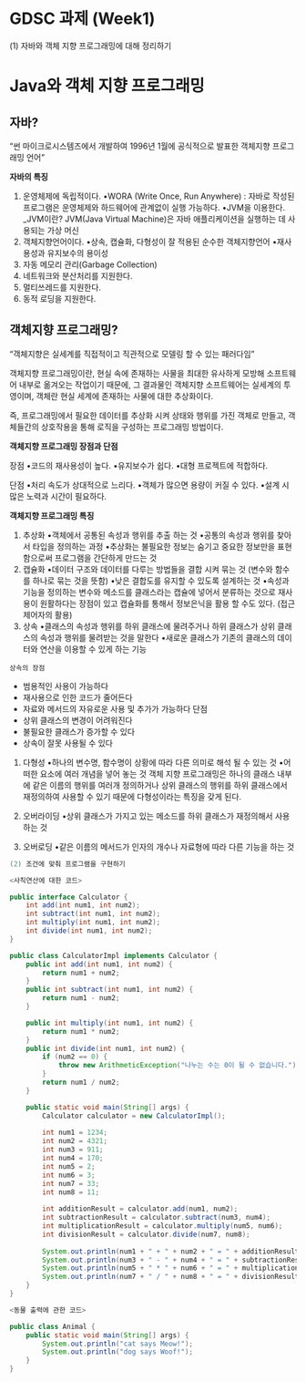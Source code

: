# GDSC 과제 (Week1)

(1) 자바와 객체 지향 프로그래밍에 대해 정리하기

# Java와 객체 지향 프로그래밍

## 자바?

“썬 마이크로시스템즈에서 개발하여 1996년 1월에 공식적으로 발표한 객체지향 프로그래밍 언어”

**자바의 특징**

1. 운영체제에 독립적이다.
•WORA (Write Once, Run Anywhere) : 자바로 작성된 프로그램은 운영체제와 하드웨어에 관계없이 실행 가능하다.
•JVM을 이용한다.
_JVM이란? JVM(Java Virtual Machine)은 자바 애플리케이션을 실행하는 데 사용되는 가상 머신
2. 객체지향언어이다.
•상속, 캡슐화, 다형성이 잘 적용된 순수한 객체지향언어
•재사용성과 유지보수의 용이성
3. 자동 메모리 관리(Garbage Collection)
4. 네트워크와 분산처리를 지원한다.
5. 멀티쓰레드를 지원한다.
6. 동적 로딩을 지원한다.

## **객체지향 프로그래밍?**

“객체지향은 실세계를 직접적이고 직관적으로 모델링 할 수 있는 패러다임”

객체지향 프로그래밍이란, 현실 속에 존재하는 사물을 최대한 유사하게 모방해 소프트웨어 내부로 옮겨오는 작업이기 때문에, 그 결과물인 객체지향 소프트웨어는 실세계의 투영이며, 객체란 현실 세계에 존재하는 사물에 대한 추상화이다.

즉, 프로그래밍에서 필요한 데이터를 추상화 시켜 상태와 행위를 가진 객체로 만들고, 객체들간의 상호작용을 통해 로직을 구성하는 프로그래밍 방법이다.

**객체지향 프로그래밍 장점과 단점**

장점
•코드의 재사용성이 높다.
•유지보수가 쉽다.
•대형 프로젝트에 적합하다.

단점
•처리 속도가 상대적으로 느리다.
•객체가 많으면 용량이 커질 수 있다.
•설계 시 많은 노력과 시간이 필요하다.

**객체지향 프로그래밍 특징**

1. 추상화
•객체에서 공통된 속성과 행위를 추출 하는 것
•공통의 속성과 행위를 찾아서 타입을 정의하는 과정
•추상화는 불필요한 정보는 숨기고 중요한 정보만을 표현함으로써 프로그램을 간단하게 만드는 것
2. 캡슐화
•데이터 구조와 데이터를 다루는 방법들을 결합 시켜 묶는 것 (변수와 함수를 하나로 묶는 것을 뜻함)
•낮은 결합도를 유지할 수 있도록 설계하는 것
•속성과 기능을 정의하는 변수와 메소드를 클래스라는 캡슐에 넣어서 분류하는 것으로 재사용이 원활하다는 장점이 있고 캡슐화를 통해서 정보은닉을 활용 할 수도 있다. (접근제어자의 활용)
3. 상속
•클래스의 속성과 행위를 하위 클래스에 물려주거나 하위 클래스가 상위 클래스의 속성과 행위를 물려받는 것을 말한다
•새로운 클래스가 기존의 클래스의 데이터와 연산을 이용할 수 있게 하는 기능

`상속의 장점`

- 범용적인 사용이 가능하다
- 재사용으로 인한 코드가 줄어든다
- 자료와 메서드의 자유로운 사용 및 추가가 가능하다
단점
- 상위 클래스의 변경이 어려워진다
- 불필요한 클래스가 증가할 수 있다
- 상속이 잘못 사용될 수 있다

1. 다형성
•하나의 변수명, 함수명이 상황에 따라 다른 의미로 해석 될 수 있는 것
•어떠한 요소에 여러 개념을 넣어 놓는 것
객체 지향 프로그래밍은 하나의 클래스 내부에 같은 이름의 행위를 여러개 정의하거나 상위 클래스의 행위를 하위 클래스에서 재정의하여 사용할 수 있기 때문에 다형성이라는 특징을 갖게 된다.

1. 오버라이딩
•상위 클래스가 가지고 있는 메소드를 하위 클래스가 재정의해서 사용하는 것
2. 오버로딩
•같은 이름의 메서드가 인자의 개수나 자료형에 따라 다른 기능을 하는 것

```java
(2) 조건에 맞춰 프로그램을 구현하기

<사칙연산에 대한 코드> 

public interface Calculator {
    int add(int num1, int num2);
    int subtract(int num1, int num2);
    int multiply(int num1, int num2);
    int divide(int num1, int num2);
}

public class CalculatorImpl implements Calculator {
    public int add(int num1, int num2) {
        return num1 + num2;
    }
    public int subtract(int num1, int num2) {
        return num1 - num2;
    }

    public int multiply(int num1, int num2) {
        return num1 * num2;
    }
    public int divide(int num1, int num2) {
        if (num2 == 0) {
            throw new ArithmeticException("나누는 수는 0이 될 수 없습니다.");
        }
        return num1 / num2;
    }

    public static void main(String[] args) {
        Calculator calculator = new CalculatorImpl();
        
        int num1 = 1234;
        int num2 = 4321;
        int num3 = 911;
        int num4 = 170;
        int num5 = 2;
        int num6 = 3;
        int num7 = 33;
        int num8 = 11;
        
        int additionResult = calculator.add(num1, num2);
        int subtractionResult = calculator.subtract(num3, num4);
        int multiplicationResult = calculator.multiply(num5, num6);
        int divisionResult = calculator.divide(num7, num8);
        
        System.out.println(num1 + " + " + num2 + " = " + additionResult);
        System.out.println(num3 + " - " + num4 + " = " + subtractionResult);
        System.out.println(num5 + " * " + num6 + " = " + multiplicationResult);
        System.out.println(num7 + " / " + num8 + " = " + divisionResult);
    }
}

<동물 출력에 관한 코드>

public class Animal {
    public static void main(String[] args) {
        System.out.println("cat says Meow!");
        System.out.println("dog says Woof!");
    }
}
```
